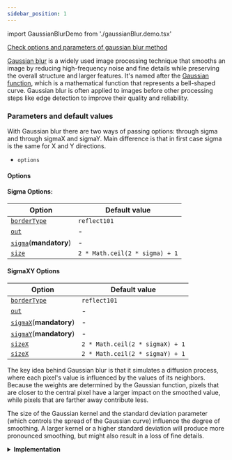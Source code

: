 ```yaml
---
sidebar_position: 1
---
```


import GaussianBlurDemo from './gaussianBlur.demo.tsx'

[Check options and parameters of gaussian blur method](https://image-js.github.io/image-js-typescript/classes/Image.html#gaussianBlur 'link on github io')

[Gaussian blur](https://en.wikipedia.org/wiki/Gaussian_blur 'Wikipedia link on gaussian blur') is a widely used image processing technique that smooths an image by reducing high-frequency noise and fine details while preserving the overall structure and larger features. It's named after the [Gaussian function](https://en.wikipedia.org/wiki/Gaussian_function 'wikipedia link on Gaussian function'), which is a mathematical function that represents a bell-shaped curve. Gaussian blur is often applied to images before other processing steps like edge detection to improve their quality and reliability.

<GaussianBlurDemo />

### Parameters and default values

With Gaussian blur there are two ways of passing options: through sigma and through sigmaX and sigmaY. Main difference is that in first case sigma is the same for X and Y directions.

- `options`

#### Options

#### Sigma Options:

| Option                                                                                                                  | Default value                  |
| ----------------------------------------------------------------------------------------------------------------------- | ------------------------------ |
| [`borderType`](https://image-js.github.io/image-js-typescript/interfaces/GaussianBlurSigmaOptions.html#borderType)      | `reflect101`                   |
| [`out`](https://image-js.github.io/image-js-typescript/interfaces/GaussianBlurSigmaOptions.html#out)                    | -                              |
| [`sigma`](https://image-js.github.io/image-js-typescript/interfaces/GaussianBlurSigmaOptions.html#sigma)(**mandatory**) | -                              |
| [`size`](https://image-js.github.io/image-js-typescript/interfaces/GaussianBlurSigmaOptions.html#size)                  | `2 * Math.ceil(2 * sigma) + 1` |

#### SigmaXY Options

| Option                                                                                                                 | Default value                   |
| ---------------------------------------------------------------------------------------------------------------------- | ------------------------------- |
| [`borderType`](https://image-js.github.io/image-js-typescript/interfaces/GaussianBlurXYOptions.html#borderType)        | `reflect101`                    |
| [`out`](https://image-js.github.io/image-js-typescript/interfaces/GaussianBlurXYOptions.html#out)                      | -                               |
| [`sigmaX`](https://image-js.github.io/image-js-typescript/interfaces/GaussianBlurXYOptions.html#sigmaX)(**mandatory**) | -                               |
| [`sigmaY`](https://image-js.github.io/image-js-typescript/interfaces/GaussianBlurXYOptions.html#sigmaY)(**mandatory**) | -                               |
| [`sizeX`](https://image-js.github.io/image-js-typescript/interfaces/GaussianBlurXYOptions.html#sizeX)                  | `2 * Math.ceil(2 * sigmaX) + 1` |
| [`sizeX`](https://image-js.github.io/image-js-typescript/interfaces/GaussianBlurXYOptions.html#sizeY)                  | `2 * Math.ceil(2 * sigmaY) + 1` |

The key idea behind Gaussian blur is that it simulates a diffusion process, where each pixel's value is influenced by the values of its neighbors. Because the weights are determined by the Gaussian function, pixels that are closer to the central pixel have a larger impact on the smoothed value, while pixels that are farther away contribute less.

The size of the Gaussian kernel and the standard deviation parameter (which controls the spread of the Gaussian curve) influence the degree of smoothing. A larger kernel or a higher standard deviation will produce more pronounced smoothing, but might also result in a loss of fine details.

<details>
<summary>
<b>Implementation</b>
 </summary>

Here's how Gaussian blur is implemented in ImageJS:

_Kernel Definition_: The core concept of Gaussian blur involves [convolving](../../Glossary.md#convolution 'glossary link on convolution') the image with a Gaussian [kernel](../../Glossary.md#kernel 'glossary link on kernel'), also known as a Gaussian filter or mask. This kernel's values are arranged in a way that creates a symmetric, bell-shaped pattern around the center of the kernel to approximate Gaussian function.

_Convolution Operation_: The Gaussian kernel is applied to the image using a convolution operation. This involves placing the kernel's center over each pixel in the image and performing element-wise multiplication of the kernel's values with the corresponding pixel values in the neighborhood. The results of these multiplications are summed up to compute the new value for the central pixel.

_Weighted Averaging_: The Gaussian kernel values create a weighting scheme that favors pixels closer to the center of the kernel and decreases the influence of pixels farther away. This is because the Gaussian function is symmetrically distributed around its center, resulting in stronger weights for nearby pixels and weaker weights for distant ones.

_Smoothing Effect_: As the convolution operation is applied across the entire image, each pixel's value is replaced with a weighted average of its neighboring pixels' values. This process effectively reduces the intensity variations caused by noise and fine details, resulting in a smoothed version of the image.

</details>
